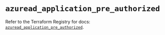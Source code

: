 # `azuread_application_pre_authorized`

Refer to the Terraform Registry for docs: [`azuread_application_pre_authorized`](https://registry.terraform.io/providers/hashicorp/azuread/2.48.0/docs/resources/application_pre_authorized).
